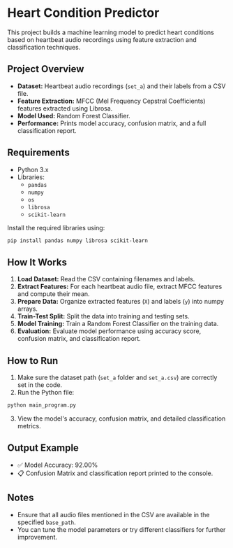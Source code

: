 
# Heart Condition Predictor

This project builds a machine learning model to predict heart conditions based on heartbeat audio recordings using feature extraction and classification techniques.

## Project Overview
- **Dataset:** Heartbeat audio recordings (`set_a`) and their labels from a CSV file.
- **Feature Extraction:** MFCC (Mel Frequency Cepstral Coefficients) features extracted using Librosa.
- **Model Used:** Random Forest Classifier.
- **Performance:** Prints model accuracy, confusion matrix, and a full classification report.

## Requirements
- Python 3.x
- Libraries:
  - `pandas`
  - `numpy`
  - `os`
  - `librosa`
  - `scikit-learn`

Install the required libraries using:
```bash
pip install pandas numpy librosa scikit-learn
```

## How It Works
1. **Load Dataset:** Read the CSV containing filenames and labels.
2. **Extract Features:** For each heartbeat audio file, extract MFCC features and compute their mean.
3. **Prepare Data:** Organize extracted features (`X`) and labels (`y`) into numpy arrays.
4. **Train-Test Split:** Split the data into training and testing sets.
5. **Model Training:** Train a Random Forest Classifier on the training data.
6. **Evaluation:** Evaluate model performance using accuracy score, confusion matrix, and classification report.

## How to Run
1. Make sure the dataset path (`set_a` folder and `set_a.csv`) are correctly set in the code.
2. Run the Python file:
```bash
python main_program.py
```
3. View the model's accuracy, confusion matrix, and detailed classification metrics.

## Output Example
- ✅ Model Accuracy: 92.00%
- 📋 Confusion Matrix and classification report printed to the console.

## Notes
- Ensure that all audio files mentioned in the CSV are available in the specified `base_path`.
- You can tune the model parameters or try different classifiers for further improvement.
